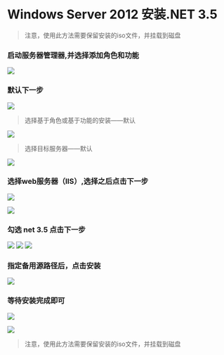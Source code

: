 # Windows Server 2012 安装.NET 3.5
> 注意，使用此方法需要保留安装的iso文件，并挂载到磁盘

### 启动服务器管理器,并选择添加角色和功能
![](images/windows12_01.png)
### 默认下一步
![](images/windows12_02.png)

> 选择基于角色或基于功能的安装——默认

![](images/windows12_03.png)

> 选择目标服务器——默认

![](images/windows12_04.png)

### 选择web服务器（IIS）,选择之后点击下一步
![](images/windows12_05.png)

![](images/windows12_06.png)

### 勾选 net 3.5 点击下一步
![](images/windows12_07.png)
![](images/windows12_08.png)
![](images/windows12_09.png)

### 指定备用源路径后，点击安装
![](images/windows12_10.png)
### 等待安装完成即可
![](images/windows12_11.png)

![](images/windows12_12.png)

> 注意，使用此方法需要保留安装的iso文件，并挂载到磁盘
